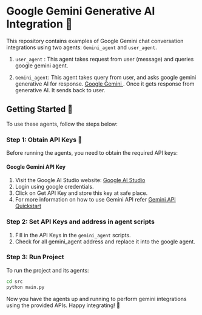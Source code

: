 # Google Gemini Generative AI Integration 🤑

This repository contains examples of Google Gemini chat conversation integrations using two agents: `Gemini_agent` and `user_agent`.

1. `user_agent` : This agent takes request from user (message) and queries google gemini agent. 

2. `Gemini_agent`: This agent takes query from user, and asks google gemini generative AI for response. [Google Gemini ](https://makersuite.google.com/app/prompts/new_freeform). Once it gets response from generative AI. It sends back to user.

## Getting Started 🚀

To use these agents, follow the steps below:

### Step 1: Obtain API Keys 🔑

Before running the agents, you need to obtain the required API keys:

#### Google Gemini API Key

1. Visit the Google AI Studio website: [Google AI Studio](https://makersuite.google.com/app/prompts/new_freeform)
2. Login using google credentials.
3. Click on Get API Key and store this key at safe place.
4. For more information on how to use Gemini API refer [Gemini API Quickstart](https://ai.google.dev/tutorials/python_quickstart#chat_conversations)

### Step 2: Set API Keys and address in agent scripts

1. Fill in the API Keys in the `gemini_agent` scripts.
2. Check for all gemini_agent address and replace it into the google agent.

### Step 3: Run Project

To run the project and its agents:

```bash
cd src
python main.py
```

Now you have the agents up and running to perform gemini integrations using the provided APIs. Happy integrating! 🎉